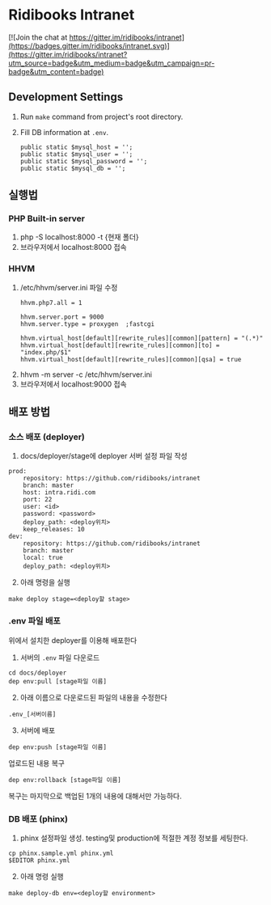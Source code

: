 # Ridibooks Intranet
[![Join the chat at https://gitter.im/ridibooks/intranet](https://badges.gitter.im/ridibooks/intranet.svg)](https://gitter.im/ridibooks/intranet?utm_source=badge&utm_medium=badge&utm_campaign=pr-badge&utm_content=badge)

## Development Settings
1. Run `make` command from project's root directory.

2. Fill DB information at `.env`.
    ```
    public static $mysql_host = '';
    public static $mysql_user = '';
    public static $mysql_password = '';
    public static $mysql_db = '';
    ```

## 실행법

### PHP Built-in server
 
1. php -S localhost:8000 -t {현재 폴더}
2. 브라우저에서 localhost:8000 접속


### HHVM

1. /etc/hhvm/server.ini 파일 수정
    ```
    hhvm.php7.all = 1
    
    hhvm.server.port = 9000
    hhvm.server.type = proxygen  ;fastcgi
    
    hhvm.virtual_host[default][rewrite_rules][common][pattern] = "(.*)"
    hhvm.virtual_host[default][rewrite_rules][common][to] = "index.php/$1"
    hhvm.virtual_host[default][rewrite_rules][common][qsa] = true
    ```
2. hhvm -m server -c /etc/hhvm/server.ini
3. 브라우저에서 localhost:9000 접속


## 배포 방법

### 소스 배포 (deployer)

1. docs/deployer/stage에 deployer 서버 설정 파일 작성
```
prod:
    repository: https://github.com/ridibooks/intranet
    branch: master
    host: intra.ridi.com
    port: 22
    user: <id>
    password: <password>
    deploy_path: <deploy위치>
    keep_releases: 10
dev:
    repository: https://github.com/ridibooks/intranet
    branch: master
    local: true
    deploy_path: <deploy위치>
```

2. 아래 명령을 실행

```
make deploy stage=<deploy할 stage>
```

### .env 파일 배포

위에서 설치한 deployer를 이용해 배포한다

1. 서버의 `.env` 파일 다운로드

```
cd docs/deployer
dep env:pull [stage파일 이름]
```

2. 아래 이름으로 다운로드된 파일의 내용을 수정한다

```
.env_[서버이름]
```

3. 서버에 배포

```
dep env:push [stage파일 이름]
```

업로드된 내용 복구

```
dep env:rollback [stage파일 이름]
```

복구는 마지막으로 백업된 1개의 내용에 대해서만 가능하다.

### DB 배포 (phinx)

1. phinx 설정파일 생성. testing및 production에 적절한 계정 정보를 세팅한다.

```
cp phinx.sample.yml phinx.yml
$EDITOR phinx.yml
```

2. 아래 명령 실행

```
make deploy-db env=<deploy할 environment>
```

